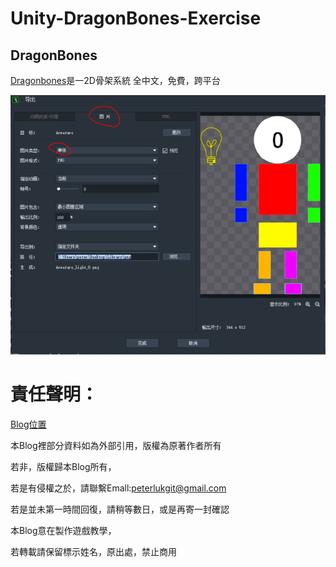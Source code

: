 # Unity-DragonBones-Exercise

## DragonBones

[Dragonbones](http://www.dragonbones.com/cn/index.html)是一2D骨架系統
全中文，免費，跨平台

![](https://github.com/PeterLukGit/Unity-DragonBones-Exercise/blob/master/%E5%9C%96%E7%89%871.png)

# 責任聲明：

[Blog位置](https://peterlukgit.github.io/)

本Blog裡部分資料如為外部引用，版權為原著作者所有

若非，版權歸本Blog所有，

若是有侵權之於，請聯繫Emall:peterlukgit@gmail.com

若是並未第一時間回復，請稍等數日，或是再寄一封確認

本Blog意在製作遊戲教學，

若轉載請保留標示姓名，原出處，禁止商用

